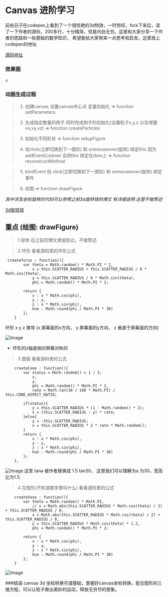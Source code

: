 # Canvas  进阶学习

 前些日子在codepen上看到了一个很惊艳的3d特效，一时惊叹，fork下来后，读了一下作者的源码，200多行，十分精简，但是内劲无穷。这里和大家分享一下作者的思路和一些基础的数学知识，
 希望能给大家带来一点思考和启发，这里放上codepen的地址
 
 [源码地址](http://codepen.io/shadowwalkerzero/pen/PmQJON)
 
 ### 效果图
 <!--<div  style="margin-bottom: 20px;">
 <iframe height='500' scrolling='no' title='deformable particles' src='http://codepen.io/shadowwalkerzero/embed/PmQJON/?height=265&theme-id=0&default-tab=result&embed-version=2' frameborder='no' allowtransparency='true' allowfullscreen='true' style='width: 100%;'>See the Pen <a href='http://codepen.io/shadowwalkerzero/pen/PmQJON/'>deformable particles</a> by shadowwalkerzero (<a href='http://codepen.io/shadowwalkerzero'>@shadowwalkerzero</a>) on <a href='http://codepen.io'>CodePen</a>.
 </iframe></div>-->

 <
### 动画生成过程
> 1.  创建canvas  设置canvas中心点  变量初始化  => function setParameters

> 2.  生成指定数量的例子 同时完成例子的初始化(设置粒子x,y,z 以及增量vx,vy,vz) =>
      function createParticles

> 3.  初始化不同形状 => function setupFigure

> 4.  给click(立即切换到下一图形) 和 onmouseover(旋转) 绑定this 因为addEventListener 会把this 绑定在dom上  => function reconstructMethod

> 5. bindEvent 给 click(立即切换到下一图形) 和 onmouseover(旋转) 绑定事件

> 6. 绘图 => function drawFigure

*其中涉及坐标旋转的代码可以参照之前3d旋转球的博文 有详细说明 这里不做赘述*

[3d旋转球](https://github.com/FounderIsShadowWalker/particalAniamtion/blob/master/3d/3d_circle.md)

## 重点 (绘图: drawFigure)
> 1 球体 在之前的博文里提到过，不做赘述.

> 2 环形 看看源码里的环形公式

```
 createTorus : function(){
        var theta = Math.random() * Math.PI * 2,
            x = this.SCATTER_RADIUS + this.SCATTER_RADIUS / 6 * Math.cos(theta),
            y = this.SCATTER_RADIUS / 6 * Math.sin(theta),
            phi = Math.random() * Math.PI * 2;

        return {
            x : x * Math.cos(phi),
            y : y,
            z : x * Math.sin(phi),
            hue : Math.round(phi / Math.PI * 30)
        };
    }
```

环形 x y z 推导 (x 屏幕面的x方向， y 屏幕面的y方向， z 垂直于屏幕面的方向)

![Image](https://github.com/FounderIsShadowWalker/particalAniamtion/blob/master/canvas_3d_advanced/img/torus.png)

- 环形的z轴是相对屏幕对称的 


> 3 圆锥 看看源码里的公式

```
    createCone : function(){
        var status = Math.random() > 1 / 3,
            x,
            y,
            phi = Math.random() * Math.PI * 2,
            rate = Math.tan(30 / 180 * Math.PI) / this.CONE_ASPECT_RATIO;

        if(status){
            y = this.SCATTER_RADIUS * (1 - Math.random() * 2);
            x = (this.SCATTER_RADIUS - y) * rate;
        }else{
            y = -this.SCATTER_RADIUS;
            x = this.SCATTER_RADIUS * 2 * rate * Math.random();
        }
        return {
            x : x * Math.cos(phi),
            y : y,
            z : x * Math.sin(phi),
            hue : Math.round(phi / Math.PI * 30)
        };
    },
```
![Image](https://github.com/FounderIsShadowWalker/particalAniamtion/blob/master/canvas_3d_advanced/img/cons.png)
这里 tana 被作者替换成 1.5 tan30， 这里我们可以理解为a 为30，宽高比为1.5.

>4 花瓶形(不知道数学里叫什么) 看看源码里的公式

```
    createVase : function(){
        var theta = Math.random() * Math.PI,
            // x = Math.abs(this.SCATTER_RADIUS * Math.cos(theta) / 2) + this.SCATTER_RADIUS / 8,
            x = Math.abs(this.SCATTER_RADIUS * Math.cos(theta) / 2) + this.SCATTER_RADIUS / 8,
            y = this.SCATTER_RADIUS * Math.cos(theta) * 1.2,
            phi = Math.random() * Math.PI * 2;

        return {
            x : x * Math.cos(phi),
            y : y,
            z : x * Math.sin(phi),
            hue : Math.round(phi / Math.PI * 30)
        };
    }
```
![Image](https://github.com/FounderIsShadowWalker/particalAniamtion/blob/master/canvas_3d_advanced/img/vase.png)

###结语
canvas 3d 坐标转换可谓基础，掌握好canvas坐标转换，配合图形的三维方程，可以让粒子做出美妙的运动，释放无穷尽的想象。